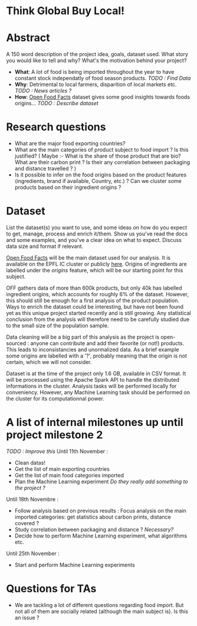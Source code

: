 # Think Global Buy Local!  

# Abstract
A 150 word description of the project idea, goals, dataset used. What story you would like to tell and why? What's the motivation behind your project?

- **What**: A lot of food is being imported throughout the year to have constant stock independatly of food season products. *TODO : Find Data*
- **Why**: Detrimental to local farmers, disparition of local markets etc. *TODO : News articles ?*
- **How**: [Open Food Facts](https://world.openfoodfacts.org/) dataset gives some good insights towards foods origins... *TODO : Describe dataset*

# Research questions
- What are the major food exporting countries?
- What are the main categories of product subject to food import ? Is this justified?
( Maybe :- What is the share of those product that are bio? What are their carbon print ? Is their any correlation between packaging and distance travelled ?  )
- Is it possible to infer on the food origins based on the product features (ingredients, brand if available, Country, etc.) ? Can we cluster some products based on their ingredient origins ?

# Dataset
List the dataset(s) you want to use, and some ideas on how do you expect to get, manage, process and enrich it/them. Show us you've read the docs and some examples, and you've a clear idea on what to expect. Discuss data size and format if relevant.  

[Open Food Facts](https://world.openfoodfacts.org/) will be the main dataset used for our analysis. It is available on the EPFL IC cluster or publicly [here](https://world.openfoodfacts.org/data). Origins of ingredients are labelled under the *origins* feature, which will be our starting point for this subject.

OFF gathers data of more than 600k products, but only 40k has labelled ingredient origins, which accounts for roughly 6% of the dataset. However, this should still be enough for a first analysis of the product population. Ways to enrich the dataset could be interesting, but have not been found yet as this unique project started recently and is still growing. Any statistical conclusion from the analysis will therefore need to be carefully studied due to the small size of the population sample.

Data cleaning will be a big part of this analysis as the project is open-sourced : anyone can contribute and add their favorite (or not!) products. This leads to inconsistancies and unormalized data. As a brief example some origins are labelled with a '?', probably meaning that the origin is not certain, which we will not consider.

Dataset is at the time of the project only 1.6 GB, available in CSV format. It will be processed using the Apache Spark API to handle the distributed informations in the cluster. Analysis tasks will be performed locally for conveniency. However, any Machine Learning task should be performed on the cluster for its computationnal power.

# A list of internal milestones up until project milestone 2
*TODO : Improve this*
Until 11th November :
- Clean datas!
- Get the list of main exporting countries
- Get the list of main food categories imported
- Plan the Machine Learning experiment *Do they really add something to the project ?*

Until 18th Novembre : 
- Follow analysis based on previous results : Focus analysis on the main imported categories: get statistics about carbon prints, distance covered ?
- Study correlation between packaging and distance ? *Necessary?*
- Decide how to perform Machine Learning experiment, what algorithms etc.

Until 25th November :
- Start and perform Machine Learning experiments

# Questions for TAs
- We are tackling a lot of different questions regarding food import. But not all of them are socially related (although the main subject is). Is this an issue ?  

